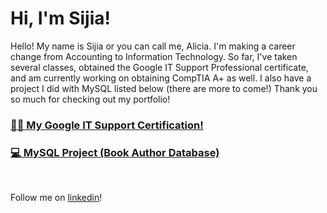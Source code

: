 <h1>Hi, I'm Sijia!</h1>

<p>Hello! My name is Sijia or you can call me, Alicia. I'm making a career change from Accounting to Information Technology. So far, I've taken several classes, obtained the Google IT Support Professional certificate, and am currently working on obtaining CompTIA A+ as well. I also have a project I did with MySQL listed below (there are more to come!) Thank you so much for checking out my portfolio!</p>
<h3><a href="https://www.credly.com/badges/6cf8b5f2-657b-4a94-b913-ef2d15e9a690/email">👨‍💻 My Google IT Support Certification!</a></h3>

<h3><a href="https://github.com/SijiaSevon/MySQLBookAuthorDb">💻 MySQL Project (Book Author Database)</a></h3>

<br/>

Follow me on [linkedin](https://www.linkedin.com/in/sijia-sevon-6b613482/)!

<!--
**SijiaSevon/SijiaSevon** is a ✨ _special_ ✨ repository because its `README.md` (this file) appears on your GitHub profile.

Here are some ideas to get you started:

- 🔭 I’m currently working on ...
- 🌱 I’m currently learning ...
- 👯 I’m looking to collaborate on ...
- 🤔 I’m looking for help with ...
- 💬 Ask me about ...
- 📫 How to reach me: ...
- 😄 Pronouns: ...
- ⚡ Fun fact: ...
-->
